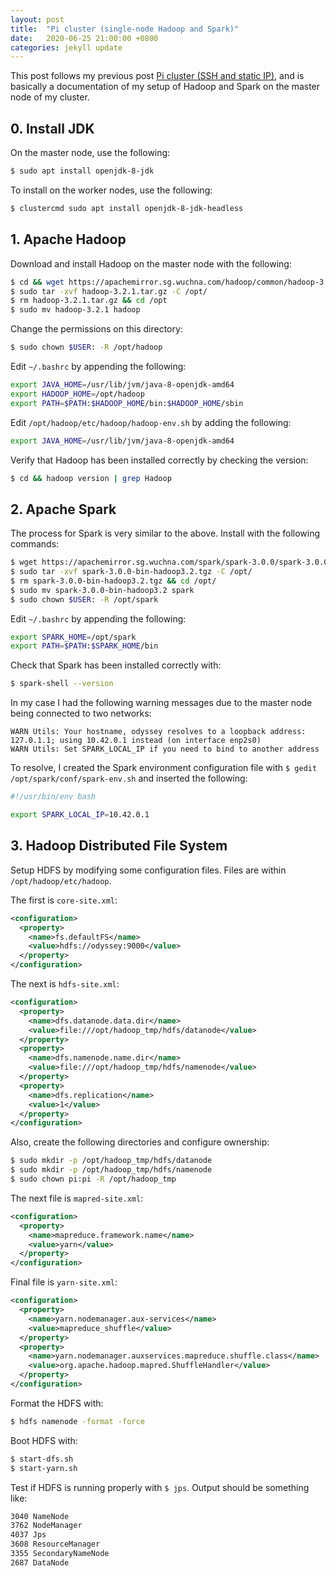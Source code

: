 ```yaml
---
layout: post
title:  "Pi cluster (single-node Hadoop and Spark)"
date:   2020-06-25 21:00:00 +0800
categories: jekyll update
---
```


This post follows my previous post [Pi cluster (SSH and static IP)](https://zyf0717.github.io/jekyll/update/2020/06/24/pi-ssh-ip.html), and is basically a documentation of my setup of Hadoop and Spark on the master node of my cluster.

## 0. Install JDK

On the master node, use the following:

```bash
$ sudo apt install openjdk-8-jdk
```

To install on the worker nodes, use the following:

```bash
$ clustercmd sudo apt install openjdk-8-jdk-headless
```

## 1. Apache Hadoop

Download and install Hadoop on the master node with the following:

```bash
$ cd && wget https://apachemirror.sg.wuchna.com/hadoop/common/hadoop-3.2.1/hadoop-3.2.1.tar.gz
$ sudo tar -xvf hadoop-3.2.1.tar.gz -C /opt/
$ rm hadoop-3.2.1.tar.gz && cd /opt
$ sudo mv hadoop-3.2.1 hadoop
```

Change the permissions on this directory:

```bash
$ sudo chown $USER: -R /opt/hadoop
```

Edit `~/.bashrc` by appending the following:

```bash
export JAVA_HOME=/usr/lib/jvm/java-8-openjdk-amd64
export HADOOP_HOME=/opt/hadoop
export PATH=$PATH:$HADOOP_HOME/bin:$HADOOP_HOME/sbin
```

Edit `/opt/hadoop/etc/hadoop/hadoop-env.sh` by adding the following:

```bash
export JAVA_HOME=/usr/lib/jvm/java-8-openjdk-amd64
```

Verify that Hadoop has been installed correctly by checking the version:

```bash
$ cd && hadoop version | grep Hadoop
```

## 2. Apache Spark

The process for Spark is very similar to the above. Install with the following commands:

```bash
$ wget https://apachemirror.sg.wuchna.com/spark/spark-3.0.0/spark-3.0.0-bin-hadoop3.2.tgz
$ sudo tar -xvf spark-3.0.0-bin-hadoop3.2.tgz -C /opt/
$ rm spark-3.0.0-bin-hadoop3.2.tgz && cd /opt/
$ sudo mv spark-3.0.0-bin-hadoop3.2 spark
$ sudo chown $USER: -R /opt/spark
```

Edit `~/.bashrc` by appending the following:

```bash
export SPARK_HOME=/opt/spark
export PATH=$PATH:$SPARK_HOME/bin
```

Check that Spark has been installed correctly with:

```bash
$ spark-shell --version
```

In my case I had the following warning messages due to the master node being connected to two networks:

```
WARN Utils: Your hostname, odyssey resolves to a loopback address: 127.0.1.1; using 10.42.0.1 instead (on interface enp2s0)
WARN Utils: Set SPARK_LOCAL_IP if you need to bind to another address
```

To resolve, I created the Spark environment configuration file with `$ gedit /opt/spark/conf/spark-env.sh` and inserted the following:

```bash
#!/usr/bin/env bash

export SPARK_LOCAL_IP=10.42.0.1
```

## 3. Hadoop Distributed File System

Setup HDFS by modifying some configuration files. Files are within `/opt/hadoop/etc/hadoop`. 

The first is `core-site.xml`:

```xml
<configuration>
  <property>
    <name>fs.defaultFS</name>
    <value>hdfs://odyssey:9000</value>
  </property>
</configuration>
```

The next is `hdfs-site.xml`:

```xml
<configuration>
  <property>
    <name>dfs.datanode.data.dir</name>
    <value>file:///opt/hadoop_tmp/hdfs/datanode</value>
  </property>
  <property>
    <name>dfs.namenode.name.dir</name>
    <value>file:///opt/hadoop_tmp/hdfs/namenode</value>
  </property>
  <property>
    <name>dfs.replication</name>
    <value>1</value>
  </property>
</configuration> 
```

Also, create the following directories and configure ownership:

```bash
$ sudo mkdir -p /opt/hadoop_tmp/hdfs/datanode
$ sudo mkdir -p /opt/hadoop_tmp/hdfs/namenode
$ sudo chown pi:pi -R /opt/hadoop_tmp
```

The next file is `mapred-site.xml`:

```xml
<configuration>
  <property>
    <name>mapreduce.framework.name</name>
    <value>yarn</value>
  </property>
</configuration>
```

Final file is `yarn-site.xml`:

```xml
<configuration>
  <property>
    <name>yarn.nodemanager.aux-services</name>
    <value>mapreduce_shuffle</value>
  </property>
  <property>
    <name>yarn.nodemanager.auxservices.mapreduce.shuffle.class</name>  
    <value>org.apache.hadoop.mapred.ShuffleHandler</value>
  </property>
</configuration> 
```

Format the HDFS with:

```bash
$ hdfs namenode -format -force
```

Boot HDFS with:

```bash
$ start-dfs.sh
$ start-yarn.sh
```

Test if HDFS is running properly with `$ jps`. Output should be something like:

```bash
3040 NameNode
3762 NodeManager
4037 Jps
3608 ResourceManager
3355 SecondaryNameNode
2687 DataNode
```

